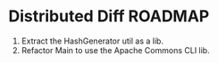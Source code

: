 # Distributed Diff ROADMAP

1. Extract the HashGenerator util as a lib.
2. Refactor Main to use the Apache Commons CLI lib.
